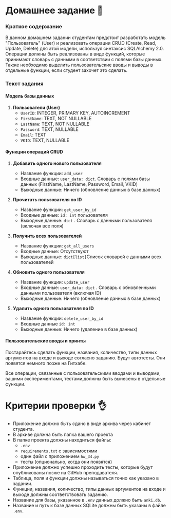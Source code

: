 # Домашнее задание 📃
### Краткое содержание

В данном домашнем задании студентам предстоит разработать модель "Пользователь" (User) и реализовать операции CRUD (Create, Read, Update, Delete) для этой модели, используя синтаксис SQLAlchemy 2.0. Операции должны быть реализованы в виде функций, которые принимают словарь с данными в соответствии с полями базы данных. Также необходимо выделить пользовательские вводы и выводы в отдельные функции, если студент захочет это сделать.

### Текст задания

#### Модель базы данных

1. **Пользователи (User)**
   - `UserID`: INTEGER, PRIMARY KEY, AUTOINCREMENT
   - `FirstName`: TEXT, NOT NULLABLE
   - `LastName`: TEXT, NOT NULLABLE
   - `Password`: TEXT, NULLABLE
   - `Email`: TEXT
   - `VKID`: TEXT, NULLABLE

#### Функции операций CRUD

1. **Добавить одного нового пользователя**
   - Название функции: `add_user`
   - Входные данные: `user_data: dict`. Словарь с полями базы данных (FirstName, LastName, Password, Email, VKID)
   - Выходные данные: Ничего (обновление данных в базе данных)

2. **Прочитать пользователя по ID**
   - Название функции: `get_user_by_id`
   - Входные данные: `id: int` пользователя
   - Выходные данные: `dict` . Словарь с данными пользователя (включая все поля)

3. **Получить всех пользователей**
   - Название функции: `get_all_users`
   - Входные данные: Отсутствуют
   - Выходные данные: `dict[list]`Список словарей с данными всех пользователей

4. **Обновить одного пользователя**
   - Название функции: `update_user`
   - Входные данные: `user_data: dict` . Словарь с обновленными данными пользователя (включая ID)
   - Выходные данные: Ничего (обновление данных в базе данных)

5. **Удалить одного пользователя по ID**
	- Название функции: `delete_user_by_id`
	- Входные данные `id: int`
	- Выходные данные: Ничего (удаление в базе данных)

#### Пользовательские вводы и принты

Постарайтесь сделать функции, названия, количество, типы данных аргументов на входе и выходе согласно заданию. Будут автотесты. Они появятся немного позже на Гитхабе.

Все операции, связанные с пользовательскими вводами и выводами, вашими экспериментами, тестами,должны быть вынесены в отдельные функции.

# Критерии проверки 👌

- Приложение должно быть сдано в виде архива через кабинет студента.
- В архиве должна быть папка вашего проекта
- В папке проекта должны находиться файлы: 
	- `.env` 
	- `requirements.txt` с зависимостями
	- один файл с приложением `hw_34.py`
	- тесты (опционально, когда они появятся)
- Приложение должно успешно проходить тесты, которые будут опубликованы позже на GitHub преподавателя.
- Таблица, поля и функции должны называться точно как указано в задании.
- Функции, названия, количество, типы данных аргументов на входе и выходе должны соответствовать заданию.
- Название для базы, указанное в `.env` данных должно быть `anki.db`.
- Название и путь к базе данных SQLite должны быть указаны в файле `.env`.






